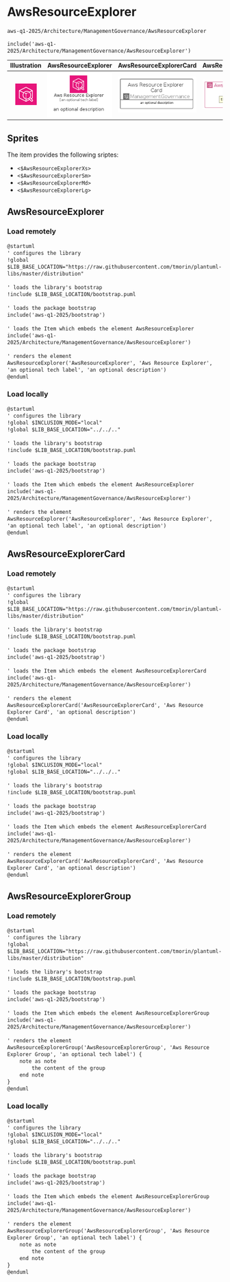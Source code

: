 # AwsResourceExplorer


```text
aws-q1-2025/Architecture/ManagementGovernance/AwsResourceExplorer
```

```text
include('aws-q1-2025/Architecture/ManagementGovernance/AwsResourceExplorer')
```



| Illustration | AwsResourceExplorer | AwsResourceExplorerCard | AwsResourceExplorerGroup |
| :---: | :---: | :---: | :---: |
| ![illustration for Illustration](../../../aws-q1-2025/Architecture/ManagementGovernance/AwsResourceExplorer.png) | ![illustration for AwsResourceExplorer](../../../aws-q1-2025/Architecture/ManagementGovernance/AwsResourceExplorer.Local.png) | ![illustration for AwsResourceExplorerCard](../../../aws-q1-2025/Architecture/ManagementGovernance/AwsResourceExplorerCard.Local.png) | ![illustration for AwsResourceExplorerGroup](../../../aws-q1-2025/Architecture/ManagementGovernance/AwsResourceExplorerGroup.Local.png) |



## Sprites
The item provides the following sriptes:

- `<$AwsResourceExplorerXs>`
- `<$AwsResourceExplorerSm>`
- `<$AwsResourceExplorerMd>`
- `<$AwsResourceExplorerLg>`





## AwsResourceExplorer

### Load remotely
```plantuml
@startuml
' configures the library
!global $LIB_BASE_LOCATION="https://raw.githubusercontent.com/tmorin/plantuml-libs/master/distribution"

' loads the library's bootstrap
!include $LIB_BASE_LOCATION/bootstrap.puml

' loads the package bootstrap
include('aws-q1-2025/bootstrap')

' loads the Item which embeds the element AwsResourceExplorer
include('aws-q1-2025/Architecture/ManagementGovernance/AwsResourceExplorer')

' renders the element
AwsResourceExplorer('AwsResourceExplorer', 'Aws Resource Explorer', 'an optional tech label', 'an optional description')
@enduml
```

### Load locally
```plantuml
@startuml
' configures the library
!global $INCLUSION_MODE="local"
!global $LIB_BASE_LOCATION="../../.."

' loads the library's bootstrap
!include $LIB_BASE_LOCATION/bootstrap.puml

' loads the package bootstrap
include('aws-q1-2025/bootstrap')

' loads the Item which embeds the element AwsResourceExplorer
include('aws-q1-2025/Architecture/ManagementGovernance/AwsResourceExplorer')

' renders the element
AwsResourceExplorer('AwsResourceExplorer', 'Aws Resource Explorer', 'an optional tech label', 'an optional description')
@enduml
```

## AwsResourceExplorerCard

### Load remotely
```plantuml
@startuml
' configures the library
!global $LIB_BASE_LOCATION="https://raw.githubusercontent.com/tmorin/plantuml-libs/master/distribution"

' loads the library's bootstrap
!include $LIB_BASE_LOCATION/bootstrap.puml

' loads the package bootstrap
include('aws-q1-2025/bootstrap')

' loads the Item which embeds the element AwsResourceExplorerCard
include('aws-q1-2025/Architecture/ManagementGovernance/AwsResourceExplorer')

' renders the element
AwsResourceExplorerCard('AwsResourceExplorerCard', 'Aws Resource Explorer Card', 'an optional description')
@enduml
```

### Load locally
```plantuml
@startuml
' configures the library
!global $INCLUSION_MODE="local"
!global $LIB_BASE_LOCATION="../../.."

' loads the library's bootstrap
!include $LIB_BASE_LOCATION/bootstrap.puml

' loads the package bootstrap
include('aws-q1-2025/bootstrap')

' loads the Item which embeds the element AwsResourceExplorerCard
include('aws-q1-2025/Architecture/ManagementGovernance/AwsResourceExplorer')

' renders the element
AwsResourceExplorerCard('AwsResourceExplorerCard', 'Aws Resource Explorer Card', 'an optional description')
@enduml
```

## AwsResourceExplorerGroup

### Load remotely
```plantuml
@startuml
' configures the library
!global $LIB_BASE_LOCATION="https://raw.githubusercontent.com/tmorin/plantuml-libs/master/distribution"

' loads the library's bootstrap
!include $LIB_BASE_LOCATION/bootstrap.puml

' loads the package bootstrap
include('aws-q1-2025/bootstrap')

' loads the Item which embeds the element AwsResourceExplorerGroup
include('aws-q1-2025/Architecture/ManagementGovernance/AwsResourceExplorer')

' renders the element
AwsResourceExplorerGroup('AwsResourceExplorerGroup', 'Aws Resource Explorer Group', 'an optional tech label') {
    note as note
        the content of the group
    end note
}
@enduml
```

### Load locally
```plantuml
@startuml
' configures the library
!global $INCLUSION_MODE="local"
!global $LIB_BASE_LOCATION="../../.."

' loads the library's bootstrap
!include $LIB_BASE_LOCATION/bootstrap.puml

' loads the package bootstrap
include('aws-q1-2025/bootstrap')

' loads the Item which embeds the element AwsResourceExplorerGroup
include('aws-q1-2025/Architecture/ManagementGovernance/AwsResourceExplorer')

' renders the element
AwsResourceExplorerGroup('AwsResourceExplorerGroup', 'Aws Resource Explorer Group', 'an optional tech label') {
    note as note
        the content of the group
    end note
}
@enduml
```

